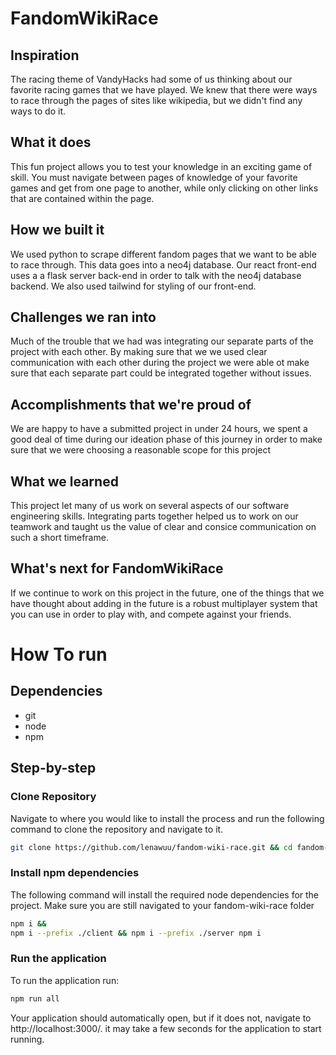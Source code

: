 # FandomWikiRace

## Inspiration

The racing theme of VandyHacks had some of us thinking about our favorite racing games that we have played.
We knew that there were ways to race through the pages of sites like wikipedia, but we didn't find any ways to do it.

## What it does

This fun project allows you to test your knowledge in an exciting game of skill. You must navigate between pages of knowledge of your favorite games and get from one page to another, while only clicking on other links that are contained within the page.

## How we built it

We used python to scrape different fandom pages that we want to be able to race through. This data goes into a neo4j database. Our react front-end uses a a flask server back-end in order to talk with the neo4j database backend. We also used tailwind for styling of our front-end.

## Challenges we ran into

Much of the trouble that we had was integrating our separate parts of the project with each other. By making sure that we we used clear communication with each other during the project we were able ot make sure that each separate part could be integrated together without issues.

## Accomplishments that we're proud of

We are happy to have a submitted project in under 24 hours, we spent a good deal of time during our ideation phase of this journey in order to make sure that we were choosing a reasonable scope for this project

## What we learned

This project let many of us work on several aspects of our software engineering skills. Integrating parts together helped us to work on our teamwork and taught us the value of clear and consice communication on such a short timeframe.

## What's next for FandomWikiRace

If we continue to work on this project in the future, one of the things that we have thought about adding in the future is a robust multiplayer system that you can use in order to play with, and compete against your friends.

# How To run

## Dependencies

-   git
-   node
-   npm

## Step-by-step

### Clone Repository

Navigate to where you would like to install the process and run the following command to clone the repository and navigate to it.

```sh
git clone https://github.com/lenawuu/fandom-wiki-race.git && cd fandom-wiki-race
```

### Install npm dependencies

The following command will install the required node dependencies for the project. Make sure you are still navigated to your fandom-wiki-race folder

```sh
npm i &&
npm i --prefix ./client && npm i --prefix ./server npm i
```

### Run the application

To run the application run:

```sh
npm run all
```

Your application should automatically open, but if it does not, navigate to http://localhost:3000/. it may take a few seconds for the application to start running.
